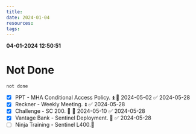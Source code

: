 ```yaml
---
title: 
date: 2024-01-04
resources: 
tags:
---
```


**04-01-2024**
**12:50:51**
# Not Done

```tasks
not done
```

- [x] PPT - MHA Conditional Access Policy. ⏫ 📅 2024-05-02 ✅ 2024-05-28
- [x] Reckner - Weekly Meeting. ⏫ ✅ 2024-05-28
- [x] Challenge - SC 200. 🔼 📅 2024-05-10 ✅ 2024-05-28
- [x] Vantage Bank - Sentinel Deployment. 🔼 ✅ 2024-05-28
- [ ] Ninja Training - Sentinel L400.🔼